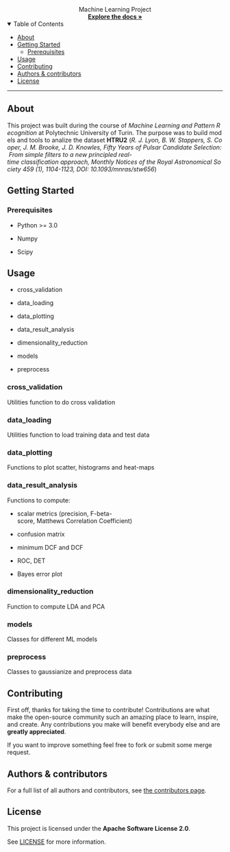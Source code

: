 <div align="center">
  Machine Learning Project 
  <br />
  <a href="#about"><strong>Explore the docs »</strong></a>
  <br />
</div>

<details open="open">
<summary>Table of Contents</summary>

- [About](#about)
- [Getting Started](#getting-started)
  - [Prerequisites](#prerequisites)
- [Usage](#usage)
- [Contributing](#contributing)
- [Authors & contributors](#authors--contributors)
- [License](#license)

</details>

---

## About

This project was built during the course of _Machine Learning and Pattern Recognition_ at Polytechnic University of Turin. The purpose was to build models and tools to analize the dataset **HTRU2** (_R. J. Lyon, B. W. Stappers, S. Cooper, J. M. Brooke, J. D. Knowles, Fifty Years of Pulsar Candidate Selection: From simple filters to a new principled real-time classification approach, Monthly Notices of the Royal Astronomical Society 459 (1), 1104-1123, DOI: 10.1093/mnras/stw656_)

## Getting Started

### Prerequisites

- Python >= 3.0

- Numpy

- Scipy

## Usage

- cross_validation

- data_loading

- data_plotting

- data_result_analysis

- dimensionality_reduction

- models

- preprocess

### cross_validation

Utilities function to do cross validation

### data_loading

Utilities function to load training data and test data

### data_plotting

Functions to plot scatter, histograms and heat-maps

### data_result_analysis

Functions to compute:

- scalar metrics (precision, F-beta-score, Matthews Correlation Coefficient)

- confusion matrix

- minimum DCF and DCF

- ROC, DET

- Bayes error plot

### dimensionality_reduction

Function to compute LDA and PCA

### models

Classes for different ML models

### preprocess

Classes to gaussianize and preprocess data

## Contributing

First off, thanks for taking the time to contribute! Contributions are what make the open-source community such an amazing place to learn, inspire, and create. Any contributions you make will benefit everybody else and are **greatly appreciated**.

If you want to improve something feel free to fork or submit some merge request.

## Authors & contributors

For a full list of all authors and contributors, see [the contributors page](https://gitlab.com/DarthReca/machine-learning-project/-/project_members).

## License

This project is licensed under the **Apache Software License 2.0**.

See [LICENSE](LICENSE) for more information.
